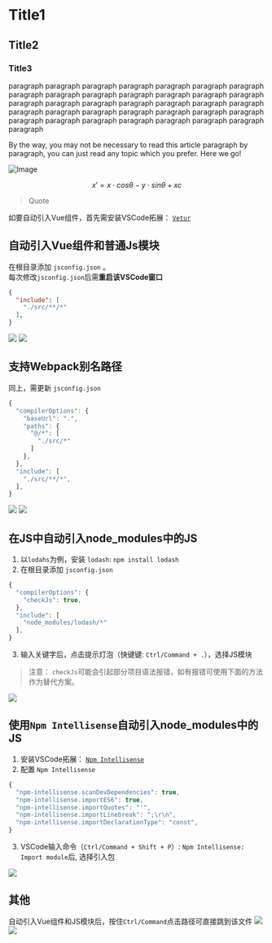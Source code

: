 # Title1
## Title2
### Title3

paragraph paragraph paragraph paragraph paragraph paragraph paragraph paragraph paragraph paragraph paragraph paragraph paragraph paragraph paragraph paragraph paragraph paragraph paragraph paragraph paragraph paragraph paragraph paragraph paragraph paragraph paragraph paragraph paragraph paragraph paragraph paragraph paragraph paragraph paragraph paragraph 

By the way, you may not be necessary to read this article paragraph by paragraph, you can just read any topic which you prefer. Here we go!

![Image](https://i.ytimg.com/vi/dTp72sci8CA/maxresdefault.jpg)  

```math
x' =  x \cdot cos \theta - y \cdot sin \theta + xc
```

> Quote 

如要自动引入Vue组件，首先需安装VSCode拓展： [`Vetur`](https://marketplace.visualstudio.com/items?itemName=octref.vetur)

## 自动引入Vue组件和普通Js模块
在根目录添加 `jsconfig.json` 。  
每次修改`jsconfig.json`后需**重启该VSCode窗口**

```json
{
  "include": [
    "./src/**/*"
  ],
}
```

![](https://terry-su.github.io/BlogCDN/images/gifs/vscode-auto-import-vue-components-and-javascript-modules/vue.gif)
![](https://terry-su.github.io/BlogCDN/images/gifs/vscode-auto-import-vue-components-and-javascript-modules/javascript.gif)

<!-- <div style="margin-top:300px;"></div> -->

## 支持Webpack别名路径
同上，需更新 `jsconfig.json`

```js
{
  "compilerOptions": {
    "baseUrl": ".",
    "paths": {
      "@/*": [
        "./src/*"
      ]
    },
  },
  "include": [
    "./src/**/*",
  ],
}
```

![](https://terry-su.github.io/BlogCDN/images/gifs/vscode-auto-import-vue-components-and-javascript-modules/vue-alias.gif)
![](https://terry-su.github.io/BlogCDN/images/gifs/vscode-auto-import-vue-components-and-javascript-modules/javascript-alias.gif)

<!-- <div style="margin-top:300px;"></div> -->

## 在JS中自动引入node_modules中的JS
1. 以`lodahs`为例，安装 `lodash`: `npm install lodash`
2. 在根目录添加 `jsconfig.json`

```js
{
  "compilerOptions": {
    "checkJs": true,
  },
  "include": [
    "node_modules/lodash/*"
  ],
}
```
3. 输入关键字后，点击提示灯泡（快键键: `Ctrl/Command + .`），选择JS模块

> 注意： `checkJs`可能会引起部分项目语法报错，如有报错可使用下面的方法作为替代方案。




![](https://terry-su.github.io/BlogCDN/images/gifs/vscode-auto-import-vue-components-and-javascript-modules/javascript-node-module.gif)

 
<!-- <div style="margin-top:300px;"></div> -->

 
## 使用`Npm Intellisense`自动引入node_modules中的JS
1. 安装VSCode拓展： [`Npm Intellisense`](https://marketplace.visualstudio.com/items?itemName=christian-kohler.npm-intellisense)
2. 配置 `Npm Intellisense`

```js
{
  "npm-intellisense.scanDevDependencies": true,
  "npm-intellisense.importES6": true,
  "npm-intellisense.importQuotes": "'",
  "npm-intellisense.importLinebreak": ";\r\n",
  "npm-intellisense.importDeclarationType": "const",
}
```
3. VSCode输入命令（`Ctrl/Command + Shift + P`）: `Npm Intellisense: Import module`后, 选择引入包


![](https://terry-su.github.io/BlogCDN/images/gifs/vscode-auto-import-vue-components-and-javascript-modules/vue-node-module.gif)



## 其他
自动引入Vue组件和JS模块后，按住`Ctrl/Command`点击路径可直接跳到该文件
![](https://terry-su.github.io/BlogCDN/images/gifs/vscode-auto-import-vue-components-and-javascript-modules/vue-view-source.gif)
![](https://terry-su.github.io/BlogCDN/images/gifs/vscode-auto-import-vue-components-and-javascript-modules/javascript-view-source.gif)


